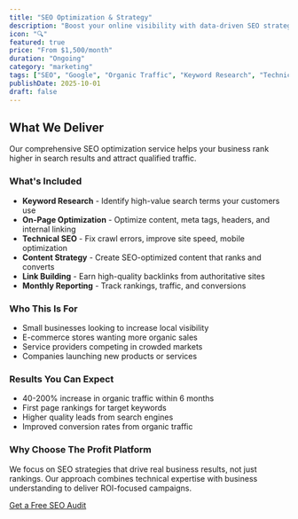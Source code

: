 ```yaml
---
title: "SEO Optimization & Strategy"
description: "Boost your online visibility with data-driven SEO strategies. Get found by customers searching for your services."
icon: "🔍"
featured: true
price: "From $1,500/month"
duration: "Ongoing"
category: "marketing"
tags: ["SEO", "Google", "Organic Traffic", "Keyword Research", "Technical SEO"]
publishDate: 2025-10-01
draft: false
---
```


## What We Deliver

Our comprehensive SEO optimization service helps your business rank higher in search results and attract qualified traffic.

### What's Included

- **Keyword Research** - Identify high-value search terms your customers use
- **On-Page Optimization** - Optimize content, meta tags, headers, and internal linking
- **Technical SEO** - Fix crawl errors, improve site speed, mobile optimization
- **Content Strategy** - Create SEO-optimized content that ranks and converts
- **Link Building** - Earn high-quality backlinks from authoritative sites
- **Monthly Reporting** - Track rankings, traffic, and conversions

### Who This Is For

- Small businesses looking to increase local visibility
- E-commerce stores wanting more organic sales
- Service providers competing in crowded markets
- Companies launching new products or services

### Results You Can Expect

- 40-200% increase in organic traffic within 6 months
- First page rankings for target keywords
- Higher quality leads from search engines
- Improved conversion rates from organic traffic

### Why Choose The Profit Platform

We focus on SEO strategies that drive real business results, not just rankings. Our approach combines technical expertise with business understanding to deliver ROI-focused campaigns.

[Get a Free SEO Audit](/contact)
